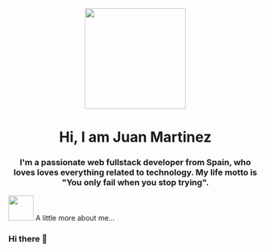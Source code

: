 <div id="header" align="center">
  <img src="https://media.giphy.com/media/v1.Y2lkPTc5MGI3NjExcWJodjB3ajFvNzJsajQ2cXk5ZzZtZnNobGtpdmJkaXFsbWRrd2c4cyZlcD12MV9pbnRlcm5hbF9naWZfYnlfaWQmY3Q9Zw/wwg1suUiTbCY8H8vIA/giphy-downsized-large.gif" width="200" />
  <h1 align="center"> Hi, I am Juan Martinez </h1>
  <h3 align="center"> I'm a passionate web fullstack developer from Spain, who loves loves everything related to technology. My life motto is "You only fail when you stop trying". <h/3>
</div>

<img src="https://media.giphy.com/media/VgCDAzcKvsR6OM0uWg/giphy.gif" width="50"> A little more about me...  







### Hi there 👋

<!--
**juan3384/juan3384** is a ✨ _special_ ✨ repository because its `README.md` (this file) appears on your GitHub profile.

Here are some ideas to get you started:

- 🔭 I’m currently working on ...
- 🌱 I’m currently learning ...
- 👯 I’m looking to collaborate on ...
- 🤔 I’m looking for help with ...
- 💬 Ask me about ...
- 📫 How to reach me: ...
- 😄 Pronouns: ...
- ⚡ Fun fact: ...
-->
